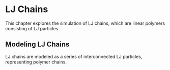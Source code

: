 # LJ Chains

This chapter explores the simulation of LJ chains, which are linear polymers consisting of LJ particles.

## Modeling LJ Chains

LJ chains are modeled as a series of interconnected LJ particles, representing polymer chains.

